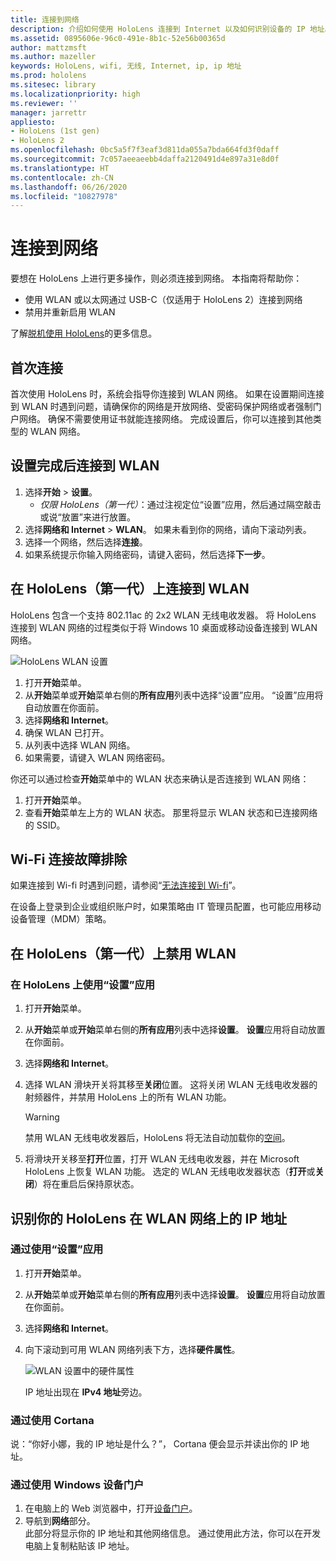 ```yaml
---
title: 连接到网络
description: 介绍如何使用 HoloLens 连接到 Internet 以及如何识别设备的 IP 地址。
ms.assetid: 0895606e-96c0-491e-8b1c-52e56b00365d
author: mattzmsft
ms.author: mazeller
keywords: HoloLens, wifi, 无线, Internet, ip, ip 地址
ms.prod: hololens
ms.sitesec: library
ms.localizationpriority: high
ms.reviewer: ''
manager: jarrettr
appliesto:
- HoloLens (1st gen)
- HoloLens 2
ms.openlocfilehash: 0bc5a5f7f3eaf3d811da055a7bda664fd3f0daff
ms.sourcegitcommit: 7c057aeeaeebb4daffa2120491d4e897a31e8d0f
ms.translationtype: HT
ms.contentlocale: zh-CN
ms.lasthandoff: 06/26/2020
ms.locfileid: "10827978"
---
```

# 连接到网络

要想在 HoloLens 上进行更多操作，则必须连接到网络。 本指南将帮助你：

- 使用 WLAN 或以太网通过 USB-C（仅适用于 HoloLens 2）连接到网络
- 禁用并重新启用 WLAN

了解[脱机使用 HoloLens](hololens-offline.md)的更多信息。

## 首次连接

首次使用 HoloLens 时，系统会指导你连接到 WLAN 网络。 如果在设置期间连接到 WLAN 时遇到问题，请确保你的网络是开放网络、受密码保护网络或者强制门户网络。 确保不需要使用证书就能连接网络。 完成设置后，你可以连接到其他类型的 WLAN 网络。

## 设置完成后连接到 WLAN

1. 选择**开始** > **设置**。
   - *仅限 HoloLens（第一代）*：通过注视定位“设置”应用，然后通过隔空敲击或说“放置”来进行放置。
1. 选择**网络和 Internet** > **WLAN**。 如果未看到你的网络，请向下滚动列表。
1. 选择一个网络，然后选择**连接**。
1. 如果系统提示你输入网络密码，请键入密码，然后选择**下一步**。

## 在 HoloLens（第一代）上连接到 WLAN

HoloLens 包含一个支持 802.11ac 的 2x2 WLAN 无线电收发器。 将 HoloLens 连接到 WLAN 网络的过程类似于将 Windows 10 桌面或移动设备连接到 WLAN 网络。

![HoloLens WLAN 设置](./images/wifi-hololens-600px.jpg)

1. 打开**开始**菜单。
1. 从**开始**菜单或**开始**菜单右侧的**所有应用**列表中选择“设置”应用。 “设置”应用将自动放置在你面前。
1. 选择**网络和 Internet**。
1. 确保 WLAN 已打开。
1. 从列表中选择 WLAN 网络。
1. 如果需要，请键入 WLAN 网络密码。

你还可以通过检查**开始**菜单中的 WLAN 状态来确认是否连接到 WLAN 网络：

1. 打开**开始**菜单。
1. 查看**开始**菜单左上方的 WLAN 状态。 那里将显示 WLAN 状态和已连接网络的 SSID。

## Wi-Fi 连接故障排除

如果连接到 Wi-fi 时遇到问题，请参阅“[无法连接到 Wi-fi](./hololens-faq.md#i-cant-connect-to-wi-fi)”。

在设备上登录到企业或组织账户时，如果策略由 IT 管理员配置，也可能应用移动设备管理（MDM）策略。

## 在 HoloLens（第一代）上禁用 WLAN

### 在 HoloLens 上使用“设置”应用

1. 打开**开始**菜单。
1. 从**开始**菜单或**开始**菜单右侧的**所有应用**列表中选择**设置**。 **设置**应用将自动放置在你面前。
1. 选择**网络和 Internet**。
1. 选择 WLAN 滑块开关将其移至**关闭**位置。 这将关闭 WLAN 无线电收发器的射频器件，并禁用 HoloLens 上的所有 WLAN 功能。

    > [!WARNING]
    > 禁用 WLAN 无线电收发器后，HoloLens 将无法自动加载你的[空间](hololens-spaces.md)。

1. 将滑块开关移至**打开**位置，打开 WLAN 无线电收发器，并在 Microsoft HoloLens 上恢复 WLAN 功能。 选定的 WLAN 无线电收发器状态（**打开**或**关闭**）将在重启后保持原状态。

## 识别你的 HoloLens 在 WLAN 网络上的 IP 地址

### 通过使用“设置”应用

1. 打开**开始**菜单。
1. 从**开始**菜单或**开始**菜单右侧的**所有应用**列表中选择**设置**。 **设置**应用将自动放置在你面前。
1. 选择**网络和 Internet**。
1. 向下滚动到可用 WLAN 网络列表下方，选择**硬件属性**。

    ![WLAN 设置中的硬件属性](./images/wifi-hololens-hwdetails.jpg)

   IP 地址出现在 **IPv4 地址**旁边。

### 通过使用 Cortana

说：“你好小娜，我的 IP 地址是什么？”， Cortana 便会显示并读出你的 IP 地址。

### 通过使用 Windows 设备门户

1. 在电脑上的 Web 浏览器中，打开[设备门户](/windows/mixed-reality/using-the-windows-device-portal.md#networking)。
1. 导航到**网络**部分。  
   此部分将显示你的 IP 地址和其他网络信息。 通过使用此方法，你可以在开发电脑上复制粘贴该 IP 地址。
